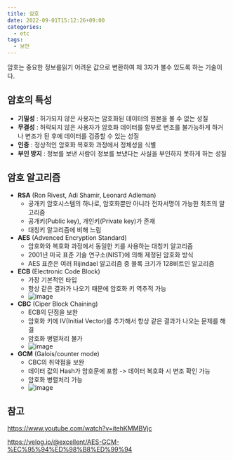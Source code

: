 ```yaml
---
title: 암호
date: 2022-09-01T15:12:26+09:00
categories:
  - etc
tags: 
  - 보안
---
```


암호는 중요한 정보를읽기 어려운 값으로 변환하여 제 3자가 볼수 있도록 하는 기술이다.

## 암호의 특성
- **기밀성** : 허가되지 않은 사용자는 암호화된 데이터의 원본을 볼 수 없는 성질
- **무결성** : 허락되지 않은 사용자가 암호화 데이터를 함부로 변조를 불가능하게 하거나 변조가 된 후에 데이터를 검증할 수 있는 성질
- **인증** : 정상적인 암호화 복호화 과정에서 정체성을 식별
- **부인 방지** : 정보를 보낸 사람이 정보를 보냈다는 사실을 부인하지 못하게 하는 성질 

## 암호 알고리즘
- **RSA** (Ron Rivest, Adi Shamir, Leonard Adleman)
  - 공개키 암호시스템의 하나로, 암호화뿐만 아니라 전자서명이 가능한 최초의 알고리즘
  - 공개키(Public key), 개인키(Private key)가 존재
  - 대칭키 알고리즘에 비해 느림
- **AES** (Advenced Encryption Standard)
  - 암호화와 복호화 과정에서 동일한 키를 사용하는 대칭키 알고리즘
  - 2001년 미국 표준 기술 연구소(NIST)에 의해 제정된 암호화 방식
  - AES 표준은 여러 Rijindael 알고리즘 중 블록 크기가 128비트인 알고리즘
- **ECB** (Electronic Code Block)
  - 가장 기본적인 타입
  - 항상 같은 결과가 나오기 때문에 암호화 키 역추적 가능
  - ![image](https://github.com/YoungEun-IN/youngeun-in.github.io/assets/46465928/81804517-14a9-43a2-a817-7a2334e371ef)
- **CBC** (Ciper Block Chaining)
  - ECB의 단점을 보완
  - 암호화 키에 IV(Initial Vector)를 추가해서 항상 같은 결과가 나오는 문제를 해결
  - 암호화 병렬처리 불가
  - ![image](https://github.com/YoungEun-IN/youngeun-in.github.io/assets/46465928/a4fcb202-8ef1-47ca-bebe-5bd8a4227fcd)
- **GCM** (Galois/counter mode)
  - CBC의 취약점을 보완
  - 데이터 값의 Hash가 암호문에 포함 -> 데이터 복호화 시 변조 확인 가능
  - 암호화 병렬처리 가능
  - ![image](https://github.com/YoungEun-IN/youngeun-in.github.io/assets/46465928/3a3bcec8-7220-4ac5-916a-8cc07c90d1b0)

## 참고
https://www.youtube.com/watch?v=itehKMMBVjc

https://velog.io/@excellent/AES-GCM-%EC%95%94%ED%98%B8%ED%99%94
